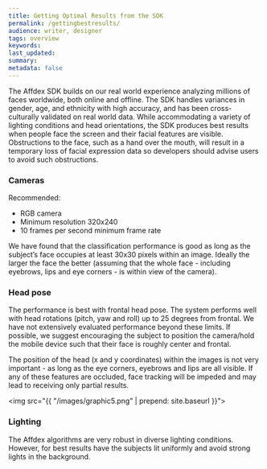 ```yaml
---
title: Getting Optimal Results from the SDK
permalink: /gettingbestresults/
audience: writer, designer
tags: overview
keywords: 
last_updated: 
summary: 
metadata: false
---  
```



The Affdex SDK builds on our real world experience analyzing millions of faces worldwide, both online and offline. The SDK handles variances in gender, age, and ethnicity with high accuracy, and has been cross-culturally validated on real world data.  While accommodating a variety of lighting conditions and head orientations, the SDK produces best results when people face the screen and their facial features are visible. Obstructions to the face, such as a hand over the mouth, will result in a temporary loss of facial expression data so developers should advise users to avoid such obstructions.

### Cameras

Recommended: 

* RGB camera
* Minimum resolution 320x240
* 10 frames per second minimum frame rate

We have found that the classification performance is good as long as the subject’s face occupies at least 30x30 pixels within an image. Ideally the larger the face the better (assuming that the whole face - including eyebrows, lips and eye corners - is within view of the camera).

### Head pose 

The performance is best with frontal head pose. The system performs well with head rotations (pitch, yaw and roll) up to 25 degrees from frontal.  We have not extensively evaluated performance beyond these limits.  If possible, we suggest encouraging the subject to position the camera/hold the mobile device such that their face is roughly center and frontal.

The position of the head (x and y coordinates) within the images is not very important - as long as the eye corners, eyebrows and lips are all visible.  If any of these features are occluded, face tracking will be impeded and may lead to receiving only partial results.

<img src="{{ "/images/graphic5.png" | prepend: site.baseurl }}">

### Lighting

The Affdex algorithms are very robust in diverse lighting conditions. However, for best results have the subjects lit uniformly and avoid strong lights in the background. 
